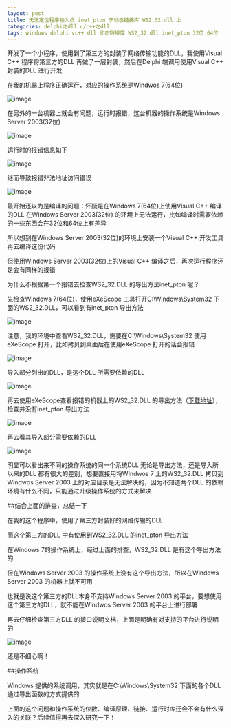 ```yaml
---
layout: post
title: 无法定位程序输入点 inet_pton 于动态链接库 WS2_32.dll 上
categories: delphi之dll c/c++之dll
tags: windows delphi vc++ dll 动态链接库 WS2_32.dll inet_pton 32位 64位
---
```


开发了一个小程序，使用到了第三方的封装了网络传输功能的DLL，我使用Visual C++ 程序将第三方的DLL 再做了一层封装，然后在Delphi 端调用使用Visual C++ 封装的DLL 进行开发

在我的机器上程序正确运行，对应的操作系统是Windwos 7(64位)

![image](../media/image/2016-09-28/01.png)

在另外的一台机器上就会有问题，运行时报错，这台机器的操作系统是Windows Server 2003(32位)

![image](../media/image/2016-09-28/02.png)

运行时的报错信息如下

![image](../media/image/2016-09-28/03.png)

继而导致报错非法地址访问错误

![image](../media/image/2016-09-28/04.png)

最开始还以为是编译的问题：怀疑是在Windows 7(64位)上使用Visual C++ 编译的DLL 在Windows Server 2003(32位) 的环境上无法运行，比如编译时需要依赖的一些东西会在32位和64位上有差异

所以想到在Windows Server 2003(32位)的环境上安装一个Visual C++ 开发工具再去编译这份代码

但使用Windows Server 2003(32位)上的Visual C++ 编译之后，再次运行程序还是会有同样的报错

为什么不根据第一个报错去检查WS2\_32.DLL 的导出方法inet\_pton 呢？

先检查Windows 7(64位)，使用eXeScope 工具打开C:\Windows\System32 下面的WS2\_32.DLL，可以看到有inet\_pton 导出方法

![image](../media/image/2016-09-28/05.png)

注意，我的环境中查看WS2\_32.DLL，需要在C:\Windows\System32 使用eXeScope 打开，比如拷贝到桌面后在使用eXeScope 打开的话会报错

![image](../media/image/2016-09-28/06.png)

导入部分列出的DLL，是这个DLL 所需要依赖的DLL

![image](../media/image/2016-09-28/07.png)

再去使用eXeScope查看报错的机器上的WS2_32.DLL 的导出方法（[下载地址](../download/20160928/ws2_32.zip)），检查并没有inet_pton 导出方法

![image](../media/image/2016-09-28/08.png)

再去看其导入部分需要依赖的DLL

![image](../media/image/2016-09-28/09.png)

明显可以看出来不同的操作系统的同一个系统DLL 无论是导出方法，还是导入所以来的DLL 都有很大的差别，想要直接用将WIndwos 7 上的WS2\_32.DLL 拷贝到Windwos Server 2003 上的对应目录是无法解决的，因为不知道两个DLL 的依赖环境有什么不同，只能通过升级操作系统的方式来解决

##结合上面的排查，总结一下

在我的这个程序中，使用了第三方封装好的网络传输的DLL

而这个第三方的DLL 中有使用到WS2\_32.DLL 的inet\_pton 导出方法

在Windows 7的操作系统上，经过上面的排查，WS2\_32.DLL 是有这个导出方法的

但在Windows Server 2003 的操作系统上没有这个导出方法，所以在Windows Server 2003 的机器上就不可用

也就是说这个第三方的DLL本身不支持Windows Server 2003 的平台，要想使用这个第三方的DLL，就不能在Windwos Server 2003 的平台上进行部署

再去仔细检查第三方DLL 的接口说明文档，上面是明确有对支持的平台进行说明的

![image](../media/image/2016-09-28/10.png)

还是不细心啊！

##操作系统

Windows 提供的系统调用，其实就是在C:\Windows\System32 下面的各个DLL 通过导出函数的方式提供的

上面的这个问题和操作系统的位数、编译原理、链接、运行时库还会不会有什么深入的关联？后续值得再去深入研究一下！
